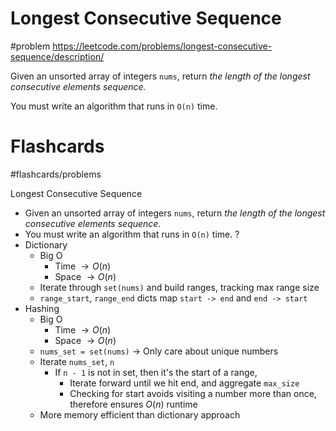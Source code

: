 # Longest Consecutive Sequence
#problem
https://leetcode.com/problems/longest-consecutive-sequence/description/

Given an unsorted array of integers `nums`, return _the length of the longest consecutive elements sequence._

You must write an algorithm that runs in `O(n)` time.
# Flashcards
#flashcards/problems 

Longest Consecutive Sequence
- Given an unsorted array of integers `nums`, return _the length of the longest consecutive elements sequence._
- You must write an algorithm that runs in `O(n)` time.
?
- Dictionary
	- Big O
		- Time $\to O(n)$
		- Space $\to O(n)$
	- Iterate through `set(nums)` and build ranges, tracking max range size
	- `range_start`, `range_end` dicts map `start -> end` and `end -> start`
- Hashing
	- Big O
		- Time $\to O(n)$
		- Space $\to O(n)$
	- `nums_set = set(nums)` $\to$ Only care about unique numbers
	- Iterate `nums_set`, `n`
		- If `n - 1` is not in set, then it's the start of a range,
			- Iterate forward until we hit end, and aggregate `max_size`
			- Checking for start avoids visiting a number more than once, therefore ensures $O(n)$ runtime
	- More memory efficient than dictionary approach